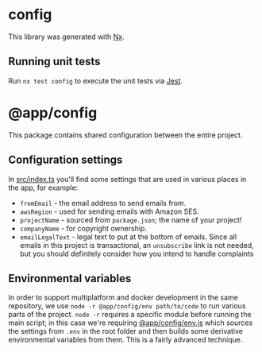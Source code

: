 # config

This library was generated with [Nx](https://nx.dev).

## Running unit tests

Run `nx test config` to execute the unit tests via [Jest](https://jestjs.io).


# @app/config

This package contains shared configuration between the entire project.

## Configuration settings

In [src/index.ts](src/index.ts) you'll find some settings that are used in
various places in the app, for example:

- `fromEmail` - the email address to send emails from.
- `awsRegion` - used for sending emails with Amazon SES.
- `projectName` - sourced from `package.json`; the name of your project!
- `companyName` - for copyright ownership.
- `emailLegalText` - legal text to put at the bottom of emails. Since all emails
  in this project is transactional, an `unsubscribe` link is not needed, but you
  should definitely consider how you intend to handle complaints

## Environmental variables

In order to support multiplatform and docker development in the same repository,
we use `node -r @app/config/env path/to/code` to run various parts of the
project. `node -r` requires a specific module before running the main script; in
this case we're requiring [@app/config/env.js](./env.js) which sources the
settings from `.env` in the root folder and then builds some derivative
environmental variables from them. This is a fairly advanced technique.
